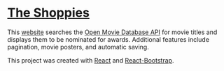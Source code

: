 # [The Shoppies](https://saahiljaffer.com/omdb/)

This [website](https://saahiljaffer.com/omdb/) searches the [Open Movie Database API](https://omdbapi.com) for movie titles and displays them to be nominated for awards. Additional features include pagination, movie posters, and automatic saving.

This project was created with [React](https://reactjs.org) and [React-Bootstrap](https://react-bootstrap.github.io/). 
